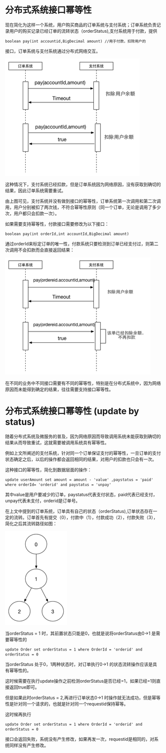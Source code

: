 # 分布式系统接口幂等性

现在简化为这样一个系统，用户购买商品的订单系统与支付系统；订单系统负责记录用户的购买记录已经订单的流转状态（orderStatus),支付系统用于付款，提供

	boolean pay(int accountid,BigDecimal amount) //用于付款，扣除用户的

接口，订单系统与支付系统通过分布式网络交互。

![](img/order1.png)

这种情况下，支付系统已经扣款，但是订单系统因为网络原因，没有获取到确切的结果，因此订单系统需要重试。

由上图可见，支付系统并没有做到接口的幂等性，订单系统第一次调用和第二次调用，用户分别被扣了两次钱，不符合幂等性原则（同一个订单，无论是调用了多少次，用户都只会扣款一次）。


如果需要支持幂等性，付款接口需要修改为以下接口：
	
	boolean pay(int orderId,int accountId,BigDecimal amount)

通过orderId来标定订单的唯一性，付款系统只要检测到订单已经支付过，则第二次调用不会扣款而会直接返回结果：

![](img/order2.png)	

在不同的业务中不同接口需要有不同的幂等性，特别是在分布式系统中，因为网络原因而未能得到确定的结果，往往需要支持接口幂等性。


# 分布式系统接口幂等性 (update by status)

随着分布式系统及微服务的普及，因为网络原因而导致调用系统未能获取到确切的结果从而导致重试，这就需要被调用系统具有幂等性。

例如上文所阐述的支付系统，针对同一个订单保证支付的幂等性，一旦订单的支付状态确定之后，以后的操作都会返回相同的结果，对用户的扣款也只会有一次。

这种接口的幂等性，简化到数据层面的操作：

	update userAmount set amount = amount - 'value' ,paystatus = 'paid' where orderId= 'orderid' and paystatus = 'unpay'

其中value是用户要减少的订单，paystatus代表支付状态，paid代表已经支付，unpay代表未支付，orderid是订单号。

在上文中提到的订单系统，订单具有自己的状态（orderStatus),订单状态存在一定的流转。订单首先有提交（0），付款中（1），付款成功（2），付款失败（3），简化之后其流转路径如图：

![](img/order3.png)	

当orderStatus = 1 时，其前置状态只能是0，也就是说将orderStatus由0->1 是需要幂等性的

	update Order set orderStatus = 1 where OrderId = 'orderid' and orderStatus = 0

当orderStatus 处于0，1两种状态时，对订单执行0->1 的状态流转操作应该是具有幂等性的。

这时候需要在执行update操作之前检测orderStatus是否已经=1，如果已经=1则直接返回true即可。

但是如果此时orderStatus = 2,再进行订单状态0->1 时操作就无法成功，但是幂等性是针对同一个请求的，也就是针对同一个requestid保持幂等。

这时候再执行

	update Order set orderStatus = 1 where OrderId = 'orderid' and orderStatus = 0

接口会返回失败，系统没有产生修改，如果再发一次，requestid是相同的，对系统同样没有产生修改。